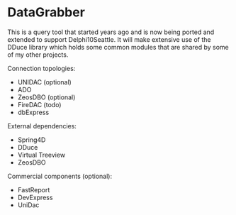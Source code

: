 # DataGrabber
This is a query tool that started years ago and is now being ported and extended to support Delphi10Seattle. It will make extensive use of the DDuce library which holds some common modules that are shared by some of my other projects.

Connection topologies:
- UNIDAC (optional)
- ADO
- ZeosDBO (optional)
- FireDAC (todo)
- dbExpress

External dependencies:
- Spring4D
- DDuce
- Virtual Treeview
- ZeosDBO

Commercial components (optional):
- FastReport
- DevExpress
- UniDac
